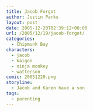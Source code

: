 ```yaml
---
title: Jacob Forgot
author: Justin Parks
layout: post
date: 2005-12-20T02:39:12+00:00
url: /2005/12/19/jacob-forgot/
categories:
  - Chipmunk Bay
characters:
  - jacob
  - kaigon
  - ninja monkey
  - watterson
comic: 20051220.png 
storyline:
  - Jacob and Karen have a son
tags:
  - parenting  
---
```

